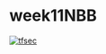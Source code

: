 # week11NBB
[![tfsec](https://github.com/mrespicio06/week11NBB/actions/workflows/tfsec.yml/badge.svg)](https://github.com/mrespicio06/week11NBB/actions/workflows/tfsec.yml)
